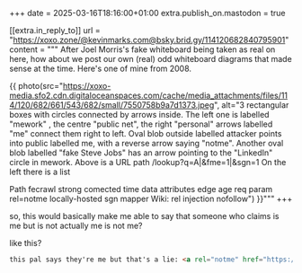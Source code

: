 +++
date = 2025-03-16T18:16:00+01:00
extra.publish_on.mastodon = true

[[extra.in_reply_to]]
url = "https://xoxo.zone/@kevinmarks.com@bsky.brid.gy/114120682840795901"
content = """
After Joel Morris's fake whiteboard being taken as real on here, how about we post our own (real) odd whiteboard diagrams that made sense at the time. Here's one of mine from 2008.

{{ photo(src="https://xoxo-media.sfo2.cdn.digitaloceanspaces.com/cache/media_attachments/files/114/120/682/661/543/682/small/7550758b9a7d1373.jpeg", alt="3 rectangular boxes with circles connected by arrows inside. The left one is labelled "mework" , the centre "public net", the right "personal" arrows labelled "me" connect them right to left.
Oval blob outside labelled attacker points into public labelled me, with a reverse arrow saying "notme".
Another oval blob labelled "fake Steve Jobs" has an arrow pointing to the "LinkedIn" circle in mework.
Above is a URL path
/lookup?q=A|&fme=1|&sgn=1
On the left there is a list

Path
fecrawl
strong comected
time data
attributes
edge age
req param
rel=notme
locally-hosted sgn mapper
Wiki:
rel injection
nofollow") }}"""
+++

so, this would basically make me able to say that someone who claims is me but is not actually me is not me?

like this?

```html
this pal says they're me but that's a lie: <a rel="notme" href="https://liarswebsite.com/">Liar</a>.
```
